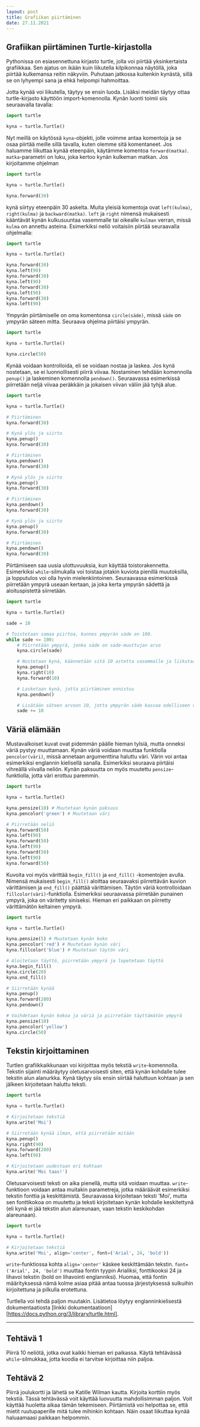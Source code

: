 ```yaml
---
layout: post
title: Grafiikan piirtäminen
date: 27.11.2021
---
```


## Grafiikan piirtäminen Turtle-kirjastolla

Pythonissa on esiasennettuna kirjasto turtle, jolla voi piirtää yksinkertaista grafiikkaa. Sen ajatus on ikään kuin liikutella kilpikonnaa näytöllä, joka piirtää kulkemansa reitin näkyviin. Puhutaan jatkossa kuitenkin kynästä, sillä se on lyhyempi sana ja ehkä helpompi hahmoittaa.

Jotta kynää voi liikutella, täytyy se ensin luoda. Lisäksi meidän täytyy ottaa turtle-kirjasto käyttöön import-komennolla. Kynän luonti toimii siis seuraavalla tavalla:

```python
import turtle

kyna = turtle.Turtle()
```

Nyt meillä on käytössä ``kyna``-objekti, jolle voimme antaa komentoja ja se osaa piirtää meille sillä tavalla, kuten olemme sitä komentaneet. Jos haluamme liikuttaa kynää eteenpäin, käytämme komentoa ``forward(matka)``. ``matka``-parametri on luku, joka kertoo kynän kulkeman matkan. Jos kirjoitamme ohjelman


```python
import turtle

kyna = turtle.Turtle()

kyna.forward(30)
```

kynä siirtyy eteenpäin 30 askelta. Muita yleisiä komentoja ovat ``left(kulma)``, ``right(kulma)`` ja ``backward(matka)``. ``left`` ja ``right`` nimensä mukaisesti kääntävät kynän kulkusuuntaa vasemmalle tai oikealle ``kulman`` verran, missä ``kulma`` on annettu asteina. Esimerkiksi neliö voitaisiin piirtää seuraavalla ohjelmalla:


```python
import turtle

kyna = turtle.Turtle()

kyna.forward(30)
kyna.left(90)
kyna.forward(30)
kyna.left(90)
kyna.forward(30)
kyna.left(90)
kyna.forward(30)
kyna.left(90)
```

Ympyrän piirtämiselle on oma komentonsa ``circle(säde)``, missä ``säde`` on ympyrän säteen mitta. Seuraava ohjelma piirtäisi ympyrän.

```python
import turtle

kyna = turtle.Turtle()

kyna.circle(50)
```

Kynää voidaan kontrolloida, eli se voidaan nostaa ja laskea. Jos kynä nostetaan, se ei luonnollisesti piirrä viivaa. Nostaminen tehdään komennolla ``penup()`` ja laskeminen komennolla ``pendown()``. Seuraavassa esimerkissä piirretään neljä viivaa peräkkäin ja jokaisen viivan väliin jää tyhjä alue.

```python
import turtle

kyna = turtle.Turtle()

# Piirtäminen
kyna.forward(30)

# Kynä ylös ja siirto
kyna.penup()
kyna.forward(30)

# Piirtäminen
kyna.pendown()
kyna.forward(30)

# Kynä ylös ja siirto
kyna.penup()
kyna.forward(30)

# Piirtäminen
kyna.pendown()
kyna.forward(30)

# Kynä ylös ja siirto
kyna.penup()
kyna.forward(30)

# Piirtäminen
kyna.pendown()
kyna.forward(30)
```

Piirtämiseen saa uusia ulottuvuuksia, kun käyttää toistorakennetta. Esimerkiksi ``while``-silmukalla voi toistaa jotakin kuviota pienillä muutoksilla, ja lopputulos voi olla hyvin mielenkiintoinen. Seuraavassa esimerkissä piirretään ympyrä useaan kertaan, ja joka kerta ympyrän sädettä ja aloituspistettä siirretään.

```python
import turtle

kyna = turtle.Turtle()

sade = 10

# Toistetaan samaa piirtoa, kunnes ympyrän säde on 100.
while sade <= 100:
    # Piirretään ympyrä, jonka säde on sade-muuttujan arvo
    kyna.circle(sade)

    # Nostetaan kynä, käännetään sitä 10 astetta vasemmalle ja liikutaan 10 askelta eteenpäin
    kyna.penup()
    kyna.right(10)
    kyna.forward(10)

    # Lasketaan kynä, jotta piirtäminen onnistuu
    kyna.pendown()

    # Lisätään säteen arvoon 10, jotta ympyrän säde kasvaa edelliseen verrattuna
    sade += 10
```

## Väriä elämään

Mustavalkoiset kuvat ovat pidemmän päälle hieman tylsiä, mutta onneksi väriä pystyy muuttamaan. Kynän väriä voidaan muuttaa funktiolla ``pencolor(väri)``, missä annetaan argumenttina haluttu väri. Värin voi antaa esimerkiksi englannin kielisellä sanalla. Esimerkiksi seuraava piirtäisi vihreällä viivalla neliön. Kynän paksuutta on myös muutettu ``pensize``-funktiolla, jotta väri erottuu paremmin.

```python
import turtle

kyna = turtle.Turtle()

kyna.pensize(10) # Muutetaan kynän paksuus
kyna.pencolor('green') # Muutetaan väri

# Piirretään neliö
kyna.forward(50)
kyna.left(90)
kyna.forward(50)
kyna.left(90)
kyna.forward(50)
kyna.left(90)
kyna.forward(50)
```

Kuvoita voi myös värittää ``begin_fill()`` ja ``end_fill()`` -komentojen avulla. Nimensä mukaisesti ``begin_fill()`` aloittaa seuraavaksi piirrettävän kuvion värittämisen ja ``end_fill()`` päättää värittämisen. Täytön väriä kontrolloidaan ``fillcolor(väri)``-funktiolla. Esimerkiksi seuraavassa piirretään punainen ympyrä, joka on väritetty siniseksi. Hieman eri paikkaan on piirretty värittämätön keltainen ympyrä.

```python
import turtle

kyna = turtle.Turtle()

kyna.pensize(5) # Muutetaan kynän koko
kyna.pencolor('red') # Muutetaan kynän väri
kyna.fillcolor('blue') # Muutetaan täytön väri

# Aloitetaan täyttö, piirretään ympyrä ja lopetetaan täyttö
kyna.begin_fill()
kyna.circle(20)
kyna.end_fill()

# Siirretään kynää
kyna.penup()
kyna.forward(200)
kyna.pendown()

# Vaihdetaan kynän kokoa ja väriä ja piirretään täyttämätön ympyrä
kyna.pensize(10)
kyna.pencolor('yellow')
kyna.circle(50)
```


## Tekstin kirjoittaminen

Turtlen grafiikkaikkunaan voi kirjoittaa myös tekstiä ``write``-komennolla. Tekstin sijainti määräytyy oletusarvoisesti siten, että kynän kohdalle tulee tekstin alun alanurkka. Kynä täytyy siis ensin siirtää haluttuun kohtaan ja sen jälkeen kirjoitetaan haluttu teksti.

```python
import turtle

kyna = turtle.Turtle()

# Kirjoitetaan tekstiä
kyna.write('Moi')

# Siirretään kynää ilman, että piirretään mitään
kyna.penup()
kyna.right(90)
kyna.forward(200)
kyna.left(90)

# Kirjoitetaan uudestaan eri kohtaan
kyna.write('Moi taas!')
```

Oletusarvoisesti teksti on aika pienellä, mutta sitä voidaan muuttaa. ``write``-funktioon voidaan antaa muitakin parametreja, jotka määräävät esimerkiksi tekstin fonttia ja keskittämistä. Seuraavassa kirjoitetaan teksti 'Moi', mutta sen fonttikokoa on muutettu ja teksti kirjoitetaan kynän kohdalle keskitettynä (eli kynä ei jää tekstin alun alareunaan, vaan tekstin keskikohdan alareunaan).

```python
import turtle

kyna = turtle.Turtle()

# Kirjoitetaan tekstiä
kyna.write('Moi', align='center', font=('Arial', 24, 'bold'))
```

``write``-funktiossa kohta ``align='center'`` käskee keskittämään tekstin. ``font=('Arial', 24, 'bold')`` muuttaa fontin tyypin Arialiksi, fonttikooksi 24 ja lihavoi tekstin (bold on lihavointi englanniksi). Huomaa, että fontin määrityksessä nämä kolme asiaa pitää antaa tuossa järjestyksessä sulkuihin kirjoitettuna ja pilkulla erotettuna.

Turtlella voi tehdä paljon muutakin. Lisätietoa löytyy englanninkielisestä dokumentaatiosta [linkki dokumentaatioon][https://docs.python.org/3/library/turtle.html].

***

## Tehtävä 1

Piirrä 10 neliötä, jotka ovat kaikki hieman eri paikassa. Käytä tehtävässä ``while``-silmukkaa, jotta koodia ei tarvitse kirjoittaa niin paljoa.

## Tehtävä 2

Piirrä joulukortti ja lähetä se Katille Wilman kautta. Kirjoita korttiin myös tekstiä. Tässä tehtävässä voit käyttää luovuutta mahdollisimman paljon. Voit käyttää huoletta aikaa tämän tekemiseen. Piirtämistä voi helpottaa se, että mietit ruutupaperille mitä tulee mihinkin kohtaan. Näin osaat liikuttaa kynää haluaamaasi paikkaan helpommin.